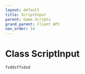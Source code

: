 ```yaml
---
layout: default
title: ScriptInput
parent: Game.Scripts
grand_parent: Client API
nav_order: 14
---
```


<!-- 하단에 독스 내용 작성 -->

# Class ScriptInput

```cs
fsddsffsdsd
```
